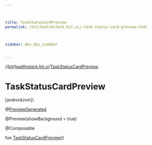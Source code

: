 ```yaml
---



title: TaskStatusCardPreview
permalink: /kit/healthstack.kit.ui/-task-status-card-preview.html



sidebar: dev_doc_sidebar


---
```




//[kit](/kit.html)/[healthstack.kit.ui](index.html)/[TaskStatusCardPreview](-task-status-card-preview.html)



# TaskStatusCardPreview



[androidJvm]\




@[PreviewGenerated](../healthstack.kit.annotation/-preview-generated/index.html)



@Preview(showBackground = true)



@Composable



fun [TaskStatusCardPreview](-task-status-card-preview.html)()






